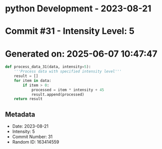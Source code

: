 ﻿# python Development - 2023-08-21
# Commit #31 - Intensity Level: 5
# Generated on: 2025-06-07 10:47:47
```python
def process_data_31(data, intensity=5):
    '''Process data with specified intensity level'''
    result = []
    for item in data:
        if item > 0:
            processed = item * intensity + 45
            result.append(processed)
    return result
```
## Metadata
- Date: 2023-08-21
- Intensity: 5
- Commit Number: 31
- Random ID: 163414559
